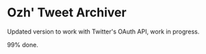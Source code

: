 # Ozh' Tweet Archiver

Updated version to work with Twitter's OAuth API, work in progress.

99% done.

